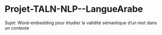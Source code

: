 # Projet-TALN-NLP--LangueArabe

Sujet:  Word-embedding pour étudier la validité sémantique d’un mot dans un contexte
